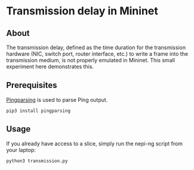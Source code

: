 # Transmission delay in Mininet

## About
The transmission delay, defined as the time duration for the transmission hardware (NIC, switch port, router interface, etc.) to write a frame into the transmission medium, is not properly emulated in Mininet.
This small experiment here demonstrates this.

## Prerequisites
[Pingparsing](https://pypi.org/project/pingparsing/) is used to parse Ping output.
```
pip3 install pingparsing
```

## Usage
If you already have access to a slice, simply run the nepi-ng script from your laptop:
```
python3 transmission.py
```
